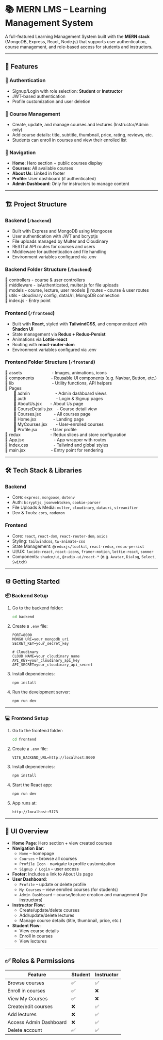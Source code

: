 # 📚 MERN LMS – Learning Management System

A full-featured Learning Management System built with the **MERN stack** (MongoDB, Express, React, Node.js) that supports user authentication, course management, and role-based access for students and instructors.

---

## 🚀 Features

### 🔐 Authentication
- Signup/Login with role selection: **Student** or **Instructor**
- JWT-based authentication
- Profile customization and user deletion

### 📘 Course Management
- Create, update, and manage courses and lectures (Instructor/Admin only)
- Add course details: title, subtitle, thumbnail, price, rating, reviews, etc.
- Students can enroll in courses and view their enrolled list

### 🧭 Navigation
- **Home**: Hero section + public courses display
- **Courses**: All available courses
- **About Us**: Linked in footer
- **Profile**: User dashboard (if authenticated)
- **Admin Dashboard**: Only for instructors to manage content

---

## 🏗️ Project Structure

### Backend (`/backend`)
- Built with Express and MongoDB using Mongoose
- User authentication with JWT and bcryptjs
- File uploads managed by Multer and Cloudinary
- RESTful API routes for courses and users
- Middleware for authentication and file handling
- Environment variables configured via .env

### Backend Folder Structure (`/backend`)
📁 controllers      - course & user controllers  
📁 middleware       - isAuthenticated, multer.js for file uploads  
📁 models           - course, lecture, user models
📁 routes           - course & user routes  
📁 utils            - cloudinary config, dataUri, MongoDB connection  
📄 index.js         - Entry point



### Frontend (`/frontend`)
- Built with **React**, styled with **TailwindCSS**, and componentized with **Shadcn UI**
- State management via **Redux + Redux-Persist**
- Animations via **Lottie-react**
- Routing with **react-router-dom**
- Environment variables configured via .env

### Frontend Folder Structure (`/frontend`)
📁 assets       - Images, animations, icons  
📁 components    - Reusable UI components (e.g. Navbar, Button, etc.)  
📁 lib         - Utility functions, API helpers  
📁 Pages  
  📁 admin      - Admin dashboard views  
  📁 auth       - Login & Signup pages  
  📄 AboutUs.jsx  - About Us page  
  📄 CourseDetails.jsx - Course detail view  
  📄 Courses.jsx   - All courses page  
  📄 Home.jsx    - Landing page  
  📄 MyCourses.jsx  - User-enrolled courses  
  📄 Profile.jsx   - User profile  
📁 redux       - Redux slices and store configuration  
📄 App.jsx       - App wrapper with routes  
📄 index.css      - Tailwind and global styles  
📄 main.jsx      - Entry point for rendering



---

## 🛠 Tech Stack & Libraries

### Backend
- Core: `express`, `mongoose`, `dotenv`
- Auth: `bcryptjs`, `jsonwebtoken`, `cookie-parser`
- File Uploads & Media: `multer`, `cloudinary`, `datauri`, `streamifier`
- Dev & Tools: `cors`, `nodemon`

### Frontend
- Core: `react`, `react-dom`, `react-router-dom`, `axios`
- Styling: `tailwindcss`, `tw-animate-css`
- State Management: `@reduxjs/toolkit`, `react-redux`, `redux-persist`
- UI/UX: `lucide-react`, `react-icons`, `framer-motion`, `lottie-react`, `sonner`
- Components: `shadcn/ui`, `@radix-ui/react-*` (e.g. `Avatar`, `Dialog`, `Select`, `Switch`)

---

## ⚙️ Getting Started

### 📦 Backend Setup

1. Go to the backend folder:
   ```bash
   cd backend
   ```

2. Create a `.env` file:
   ```env
   PORT=8000
   MONGO_URI=your_mongodb_uri
   SECRET_KEY=your_secret_key

   # Cloudinary
   CLOUD_NAME=your_cloudinary_name
   API_KEY=your_cloudinary_api_key
   API_SECRET=your_cloudinary_api_secret
   ```

3. Install dependencies:
   ```bash
   npm install
   ```

4. Run the development server:
   ```bash
   npm run dev
   ```

---

### 💻 Frontend Setup

1. Go to the frontend folder:
   ```bash
   cd frontend
   ```

2. Create a `.env` file:
   ```env
   VITE_BACKEND_URL=http://localhost:8000
   ```

3. Install dependencies:
   ```bash
   npm install
   ```

4. Start the React app:
   ```bash
   npm run dev
   ```

5. App runs at:
   ```
   http://localhost:5173
   ```

---

## 📸 UI Overview

- **Home Page**: Hero section + view created courses
- **Navigation Bar**:
  - `Home` – homepage
  - `Courses` – browse all courses
  - `Profile Icon` - navigate to profile customization
  - `Signup / Login` – user access
- **Footer**: Includes a link to About Us page
- **User Dashboard**:
  - `Profile` – update or delete profile
  - `My Courses` –  view enrolled courses (for students)
  - `Admin Dashboard` – course/lecture creation and management (for instructors)
- **Instructor Flow**:
  - Create/update/delete courses
  - Add/update/delete lectures
  - Manage course details (title, thumbnail, price, etc.)
- **Student Flow**:
  - View course details
  - Enroll in courses
  - View lectures

---

## ✅ Roles & Permissions

| Feature                    | Student | Instructor |
|---------------------------|---------|------------|
| Browse courses            | ✅      | ✅         |
| Enroll in courses         | ✅      | ❌         |
| View My Courses           | ✅      | ❌         |
| Create/edit courses       | ❌      | ✅         |
| Add lectures              | ❌      | ✅         |
| Access Admin Dashboard    | ❌      | ✅         |
| Delete account            | ✅      | ✅         |